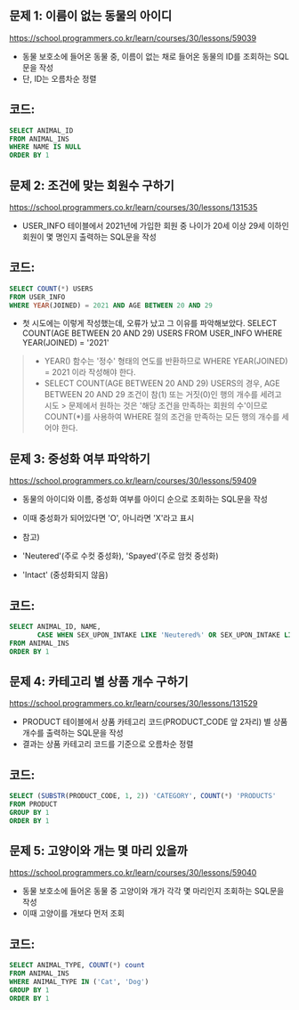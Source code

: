 ## 문제 1: 이름이 없는 동물의 아이디

https://school.programmers.co.kr/learn/courses/30/lessons/59039

- 동물 보호소에 들어온 동물 중, 이름이 없는 채로 들어온 동물의 ID를 조회하는 SQL 문을 작성
- 단, ID는 오름차순 정렬

## 코드:
```sql
SELECT ANIMAL_ID
FROM ANIMAL_INS
WHERE NAME IS NULL
ORDER BY 1
```

## 문제 2: 조건에 맞는 회원수 구하기

https://school.programmers.co.kr/learn/courses/30/lessons/131535

- USER_INFO 테이블에서 2021년에 가입한 회원 중 나이가 20세 이상 29세 이하인 회원이 몇 명인지 출력하는 SQL문을 작성

## 코드:
```sql
SELECT COUNT(*) USERS
FROM USER_INFO
WHERE YEAR(JOINED) = 2021 AND AGE BETWEEN 20 AND 29
```

* 첫 시도에는 이렇게 작성했는데, 오류가 났고 그 이유를 파악해보았다.
SELECT COUNT(AGE BETWEEN 20 AND 29) USERS
FROM USER_INFO
WHERE YEAR(JOINED) = '2021'

> - YEAR() 함수는 '정수' 형태의 연도를 반환하므로 WHERE YEAR(JOINED) = 2021 이라 작성해야 한다.
> - SELECT COUNT(AGE BETWEEN 20 AND 29) USERS의 경우, AGE BETWEEN 20 AND 29 조건이 참(1) 또는 거짓(0)인 행의 개수를 세려고 시도 > 문제에서 원하는 것은 '해당 조건을 만족하는 회원의 수'이므로 COUNT(*)를 사용하여 WHERE 절의 조건을 만족하는 모든 행의 개수를 세어야 한다.

## 문제 3: 중성화 여부 파악하기

https://school.programmers.co.kr/learn/courses/30/lessons/59409

- 동물의 아이디와 이름, 중성화 여부를 아이디 순으로 조회하는 SQL문을 작성
- 이때 중성화가 되어있다면 'O', 아니라면 'X'라고 표시

- 참고)
- 'Neutered'(주로 수컷 중성화), 'Spayed'(주로 암컷 중성화)
- 'Intact' (중성화되지 않음)

## 코드:
```sql
SELECT ANIMAL_ID, NAME,
       CASE WHEN SEX_UPON_INTAKE LIKE 'Neutered%' OR SEX_UPON_INTAKE LIKE 'Spayed%' THEN 'O' ELSE 'X' END AS "중성화"
FROM ANIMAL_INS
ORDER BY 1
```

## 문제 4: 카테고리 별 상품 개수 구하기

https://school.programmers.co.kr/learn/courses/30/lessons/131529

- PRODUCT 테이블에서 상품 카테고리 코드(PRODUCT_CODE 앞 2자리) 별 상품 개수를 출력하는 SQL문을 작성
- 결과는 상품 카테고리 코드를 기준으로 오름차순 정렬

## 코드:
```sql
SELECT (SUBSTR(PRODUCT_CODE, 1, 2)) 'CATEGORY', COUNT(*) 'PRODUCTS'
FROM PRODUCT
GROUP BY 1
ORDER BY 1
```

## 문제 5: 고양이와 개는 몇 마리 있을까

https://school.programmers.co.kr/learn/courses/30/lessons/59040

- 동물 보호소에 들어온 동물 중 고양이와 개가 각각 몇 마리인지 조회하는 SQL문을 작성
- 이때 고양이를 개보다 먼저 조회

## 코드:
```sql
SELECT ANIMAL_TYPE, COUNT(*) count
FROM ANIMAL_INS
WHERE ANIMAL_TYPE IN ('Cat', 'Dog')
GROUP BY 1
ORDER BY 1
```

